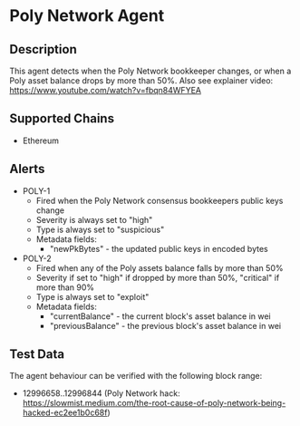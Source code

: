 # Poly Network Agent

## Description

This agent detects when the Poly Network bookkeeper changes, or when a Poly asset balance drops by more than 50%. Also see explainer video: https://www.youtube.com/watch?v=fbqn84WFYEA

## Supported Chains

- Ethereum

## Alerts

- POLY-1
  - Fired when the Poly Network consensus bookkeepers public keys change
  - Severity is always set to "high"
  - Type is always set to "suspicious"
  - Metadata fields:
    - "newPkBytes" - the updated public keys in encoded bytes
- POLY-2
  - Fired when any of the Poly assets balance falls by more than 50%
  - Severity if set to "high" if dropped by more than 50%, "critical" if more than 90%
  - Type is always set to "exploit"
  - Metadata fields:
    - "currentBalance" - the current block's asset balance in wei
    - "previousBalance" - the previous block's asset balance in wei

## Test Data

The agent behaviour can be verified with the following block range:

- 12996658..12996844 (Poly Network hack: https://slowmist.medium.com/the-root-cause-of-poly-network-being-hacked-ec2ee1b0c68f)
